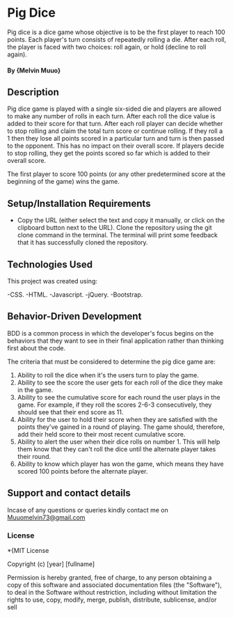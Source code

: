 # Pig Dice
Pig dice is a dice game whose objective is to be the first player to reach 100 points. Each player's turn consists of repeatedly rolling a die. After each roll, the player is faced with two choices: roll again, or hold (decline to roll again).
#### By **{Melvin Muuo}**
## Description
Pig dice game is played with a single six-sided die and players are allowed to make any number of rolls in each turn. After each roll the dice value is added to their score for that turn. After each roll player can decide whether to stop rolling and claim the total turn score or continue rolling. If they roll a 1 then they lose all points scored in a particular turn and turn is then passed to the opponent. This has no impact on their overall score. If players decide to stop rolling, they get the points scored so far which is added to their overall score.

The first player to score 100 points (or any other predetermined score at the beginning of the game) wins the game.

## Setup/Installation Requirements
*  Copy the URL (either select the text and copy it manually, or click on the clipboard button next to the URL). Clone the repository using the git clone command in the terminal. The terminal will print some feedback that it has successfully cloned the repository.
 
## Technologies Used
This project was created using:

  -CSS.
  -HTML.
  -Javascript.
  -jQuery.
  -Bootstrap.
## Behavior-Driven Development 
BDD is a common process in which the developer's focus begins on the behaviors that they want to see in their final application rather than thinking first about the code.

The criteria that must be considered to determine the pig dice game are:
  1. Ability to roll the dice when it's the users turn to play the game.
  2. Ability to see the score the user gets for each roll of the dice they make in the game.
  3. Ability to see the cumulative score for each round the user plays in the game. For example, if they roll the scores 2-6-3 consecutively, they should see that their end score as 11.
  4. Ability for the user to hold their score when they are satisfied with the points they've gained in a round of playing. The game should, therefore, add their held score to their most recent cumulative score.
  5. Ability to alert the user when their dice rolls on number 1. This will help them know that they can't roll the dice until the alternate player takes their round.
  6. Ability to know which player has won the game, which means they have scored 100 points before the alternate player.
## Support and contact details
Incase of any questions or queries kindly contact me on Muuomelvin73@gmail.com
### License
*{MIT License

Copyright (c) [year] [fullname]

Permission is hereby granted, free of charge, to any person obtaining a copy
of this software and associated documentation files (the "Software"), to deal
in the Software without restriction, including without limitation the rights
to use, copy, modify, merge, publish, distribute, sublicense, and/or sell
